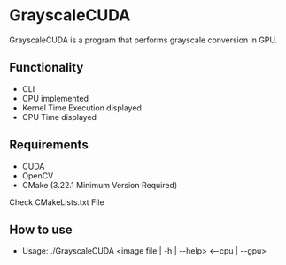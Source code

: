 # GrayscaleCUDA

GrayscaleCUDA is a program that performs grayscale conversion in GPU.

## Functionality

- CLI
- CPU implemented
- Kernel Time Execution displayed
- CPU Time displayed

## Requirements

- CUDA
- OpenCV
- CMake (3.22.1 Minimum Version Required)

Check CMakeLists.txt File

## How to use
- Usage: ./GrayscaleCUDA <image file | -h | --help> <--cpu | --gpu>
